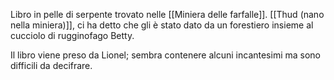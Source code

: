 
Libro in pelle di serpente trovato nelle [[Miniera delle farfalle]].
[[Thud (nano nella miniera)]], ci ha detto che gli è stato dato da un forestiero insieme al cucciolo di rugginofago Betty.

Il libro viene preso da Lionel; sembra contenere alcuni incantesimi ma sono difficili da decifrare.
